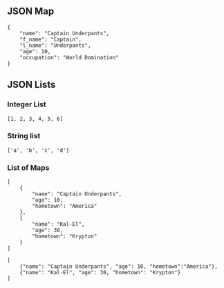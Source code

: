 
## JSON Map
```
{
    "name": "Captain Underpants",
    "f_name": "Captain",
    "l_name": "Underpants",
    "age": 10,
    "occupation": "World Domination"
}
```

## JSON Lists

### Integer List
```
[1, 2, 3, 4, 5, 6]
```

### String list
```
['a', 'b', 'c', 'd']
```

### List of Maps
```
[ 
    {
        "name": "Captain Underpants",
        "age": 10,
        "hometown": "America"
    },
    {
        "name": "Kal-El",
        "age": 30,
        "hometown": "Krypton"
    }
]
```

```
[
    {"name": "Captain Underpants", "age": 10, "hometown":"America"},
    {"name": "Kal-El", "age": 30, "hometown": "Krypton"}
]
```
